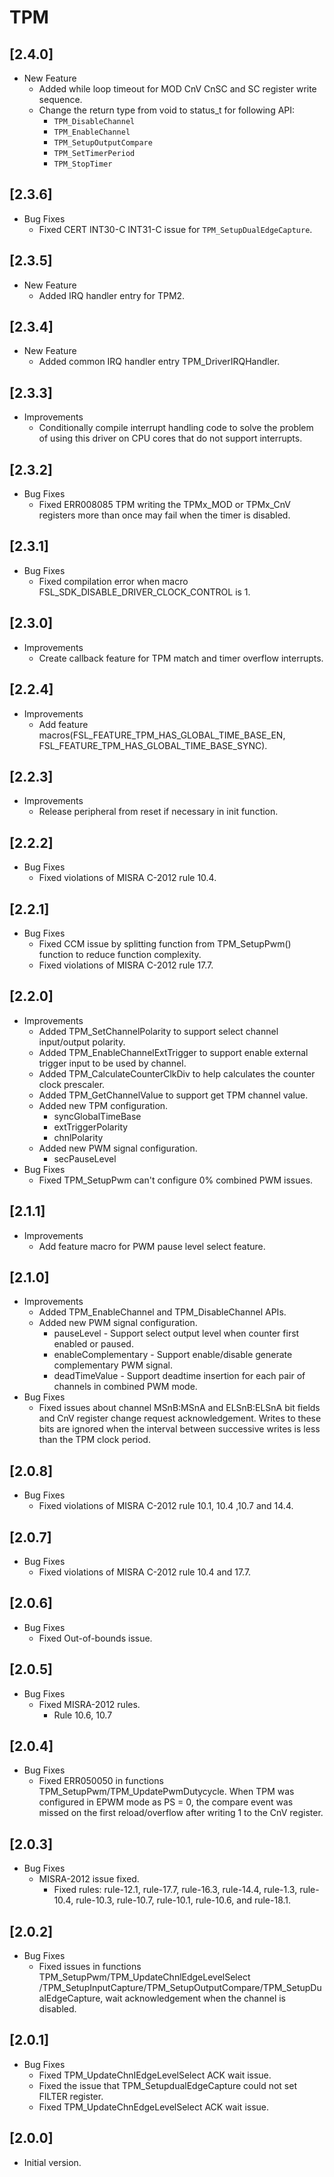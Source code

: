 # TPM

## [2.4.0]

- New Feature
  - Added while loop timeout for MOD CnV CnSC and SC register write sequence.
  - Change the return type from void to status_t for following API:
    - `TPM_DisableChannel`
    - `TPM_EnableChannel`
    - `TPM_SetupOutputCompare`
    - `TPM_SetTimerPeriod`
    - `TPM_StopTimer`

## [2.3.6]

- Bug Fixes
  - Fixed CERT INT30-C INT31-C issue for `TPM_SetupDualEdgeCapture`.

## [2.3.5]

- New Feature
  - Added IRQ handler entry for TPM2.

## [2.3.4]

- New Feature
  - Added common IRQ handler entry TPM_DriverIRQHandler.

## [2.3.3]

- Improvements
  - Conditionally compile interrupt handling code to solve the problem of using this driver on CPU cores that do not support interrupts.

## [2.3.2]

- Bug Fixes
  - Fixed ERR008085 TPM writing the TPMx_MOD or TPMx_CnV registers more than once may fail when the timer
    is disabled.

## [2.3.1]

- Bug Fixes
  - Fixed compilation error when macro FSL_SDK_DISABLE_DRIVER_CLOCK_CONTROL is 1.

## [2.3.0]

- Improvements
  - Create callback feature for TPM match and timer overflow interrupts.

## [2.2.4]

- Improvements
  - Add feature macros(FSL_FEATURE_TPM_HAS_GLOBAL_TIME_BASE_EN,
    FSL_FEATURE_TPM_HAS_GLOBAL_TIME_BASE_SYNC).

## [2.2.3]

- Improvements
  - Release peripheral from reset if necessary in init function.

## [2.2.2]

- Bug Fixes
  - Fixed violations of MISRA C-2012 rule 10.4.

## [2.2.1]

- Bug Fixes
  - Fixed CCM issue by splitting function from TPM_SetupPwm() function to reduce function complexity.
  - Fixed violations of MISRA C-2012 rule 17.7.

## [2.2.0]

- Improvements
  - Added TPM_SetChannelPolarity to support select channel input/output polarity.
  - Added TPM_EnableChannelExtTrigger to support enable external trigger input to be used by channel.
  - Added TPM_CalculateCounterClkDiv to help calculates the counter clock prescaler.
  - Added TPM_GetChannelValue to support get TPM channel value.
  - Added new TPM configuration.
    - syncGlobalTimeBase
    - extTriggerPolarity
    - chnlPolarity
  - Added new PWM signal configuration.
    - secPauseLevel
- Bug Fixes
  - Fixed TPM_SetupPwm can't configure 0% combined PWM issues.

## [2.1.1]

- Improvements
  - Add feature macro for PWM pause level select feature.

## [2.1.0]

- Improvements
  - Added TPM_EnableChannel and TPM_DisableChannel APIs.
  - Added new PWM signal configuration.
    - pauseLevel - Support select output level when counter first enabled or paused.
    - enableComplementary - Support enable/disable generate complementary PWM signal.
    - deadTimeValue - Support deadtime insertion for each pair of channels in combined PWM mode.
- Bug Fixes
  - Fixed issues about channel MSnB:MSnA and ELSnB:ELSnA bit fields and CnV register change request acknowledgement.
    Writes to these bits are ignored when the interval between successive writes is less than the TPM clock period.

## [2.0.8]

- Bug Fixes
  - Fixed violations of MISRA C-2012 rule 10.1, 10.4 ,10.7 and 14.4.

## [2.0.7]

- Bug Fixes
  - Fixed violations of MISRA C-2012 rule 10.4 and 17.7.

## [2.0.6]

- Bug Fixes
  - Fixed Out-of-bounds issue.

## [2.0.5]

- Bug Fixes
  - Fixed MISRA-2012 rules.
    - Rule 10.6, 10.7

## [2.0.4]

- Bug Fixes
  - Fixed ERR050050 in functions TPM_SetupPwm/TPM_UpdatePwmDutycycle.
    When TPM was configured in EPWM mode as PS = 0, the compare event was missed on the first reload/overflow after
    writing 1 to the CnV register.

## [2.0.3]

- Bug Fixes
  - MISRA-2012 issue fixed.
    - Fixed rules: rule-12.1, rule-17.7, rule-16.3, rule-14.4, rule-1.3, rule-10.4, rule-10.3, rule-10.7,
      rule-10.1, rule-10.6, and rule-18.1.

## [2.0.2]

- Bug Fixes
  - Fixed issues in functions TPM_SetupPwm/TPM_UpdateChnlEdgeLevelSelect
    /TPM_SetupInputCapture/TPM_SetupOutputCompare/TPM_SetupDualEdgeCapture,
    wait acknowledgement when the channel is disabled.

## [2.0.1]

- Bug Fixes
  - Fixed TPM_UpdateChnIEdgeLevelSelect ACK wait issue.
  - Fixed the issue that TPM_SetupdualEdgeCapture could not set FILTER register.
  - Fixed TPM_UpdateChnEdgeLevelSelect ACK wait issue.

## [2.0.0]

- Initial version.
